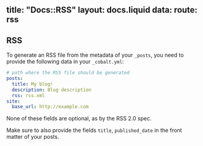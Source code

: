 title: "Docs::RSS"
layout: docs.liquid
data:
  route: rss
---
## RSS

To generate an RSS file from the metadata of your `_posts`,
you need to provide the following data in your `_cobalt.yml`:

```yml
# path where the RSS file should be generated
posts:
  title: My blog!
  description: Blog description
  rss: rss.xml
site:
  base_url: http://example.com
```

None of these fields are optional, as by the RSS
2.0 spec.

Make sure to also provide the fields `title`,
`published_date` in the front matter of
your posts.
